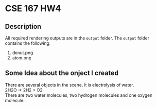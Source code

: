 # CSE 167 HW4

## Description
All required rendering outputs are in the `output` folder. The `output` folder contains the following:
1. donut.png
2. atom.png

## Some Idea about the onject I created
There are several objects in the scene. 
It is electrolysis of water.  
2H2O -> 2H2 + O2  
There are two water molecules, two hydrogen molecules and one oxygen molecule.